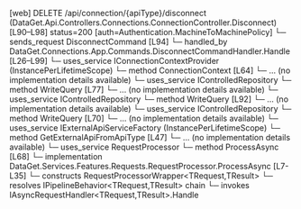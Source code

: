 [web] DELETE /api/connection/{apiType}/disconnect  (DataGet.Api.Controllers.Connections.ConnectionController.Disconnect)  [L90–L98] status=200 [auth=Authentication.MachineToMachinePolicy]
  └─ sends_request DisconnectCommand [L94]
    └─ handled_by DataGet.Connections.App.Commands.DisconnectCommandHandler.Handle [L26–L99]
      └─ uses_service IConnectionContextProvider (InstancePerLifetimeScope)
        └─ method ConnectionContext [L64]
          └─ ... (no implementation details available)
      └─ uses_service IControlledRepository<Connection>
        └─ method WriteQuery [L77]
          └─ ... (no implementation details available)
      └─ uses_service IControlledRepository<FileToken>
        └─ method WriteQuery [L92]
          └─ ... (no implementation details available)
      └─ uses_service IControlledRepository<UserToken>
        └─ method WriteQuery [L70]
          └─ ... (no implementation details available)
      └─ uses_service IExternalApiServiceFactory (InstancePerLifetimeScope)
        └─ method GetExternalApiFromApiType [L47]
          └─ ... (no implementation details available)
      └─ uses_service RequestProcessor
        └─ method ProcessAsync [L68]
          └─ implementation DataGet.Services.Features.Requests.RequestProcessor.ProcessAsync [L7-L35]
            └─ constructs RequestProcessorWrapper<TRequest,TResult>
            └─ resolves IPipelineBehavior<TRequest,TResult> chain
            └─ invokes IAsyncRequestHandler<TRequest,TResult>.Handle

